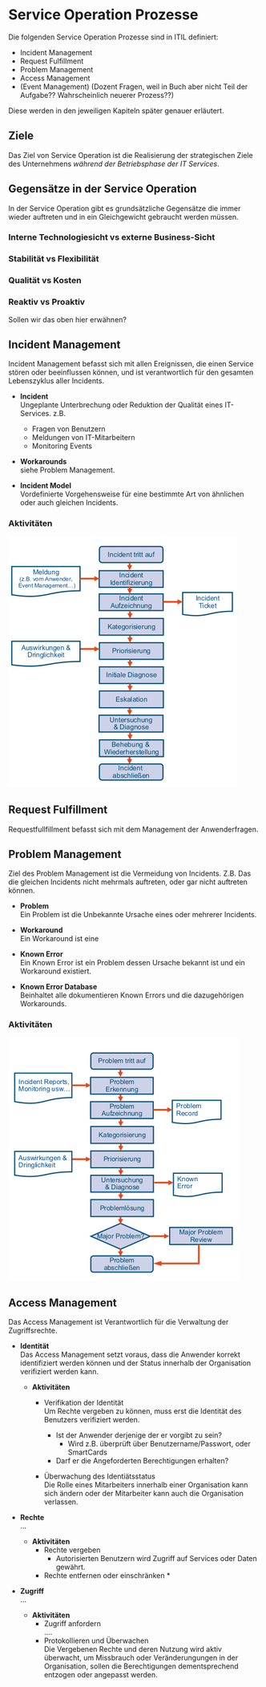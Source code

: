 # Service Operation Prozesse

Die folgenden Service Operation Prozesse sind in ITIL definiert:

 * Incident Management
 * Request Fulfillment
 * Problem Management
 * Access Management
 * (Event Management) (Dozent Fragen, weil in Buch aber nicht Teil der Aufgabe?? Wahrscheinlich neuerer Prozess??)


Diese werden in den jeweiligen Kapiteln später genauer erläutert.

## Ziele

Das Ziel von Service Operation ist die Realisierung der strategischen Ziele des Unternehmens _während der Betriebsphase der IT Services_.

## Gegensätze in der Service Operation

In der Service Operation gibt es grundsätzliche Gegensätze die immer wieder auftreten und in ein Gleichgewicht gebraucht werden müssen.

### Interne Technologiesicht vs externe Business-Sicht

### Stabilität vs Flexibilität

### Qualität vs Kosten

### Reaktiv vs Proaktiv

Sollen wir das oben hier erwähnen?


## Incident Management

Incident Management befasst sich mit allen Ereignissen, die einen Service stören oder beeinflussen können, und ist verantwortlich für den gesamten Lebenszyklus aller Incidents.

* **Incident**  
  Ungeplante Unterbrechung oder Reduktion der Qualität eines IT-Services. z.B.
    * Fragen von Benutzern
    * Meldungen von IT-Mitarbeitern
    * Monitoring Events

* **Workarounds**  
   siehe Problem Management.

* **Incident Model**  
   Vordefinierte Vorgehensweise für eine bestimmte Art von ähnlichen oder auch gleichen Incidents.

### Aktivitäten

![Incident Management Prozesse](incident_management_activities.png)

## Request Fulfillment

Requestfullfillment befasst sich mit dem Management der Anwenderfragen.

## Problem Management

Ziel des Problem Management ist die Vermeidung von Incidents. Z.B. Das die gleichen Incidents nicht mehrmals auftreten, oder gar nicht auftreten können.

* **Problem**  
  Ein Problem ist die Unbekannte Ursache eines oder mehrerer Incidents.

* **Workaround**  
  Ein Workaround ist eine 

* **Known Error**  
  Ein Known Error ist ein Problem dessen Ursache bekannt ist und ein Workaround existiert.

* **Known Error Database**  
  Beinhaltet alle dokumentieren Known Errors und die dazugehörigen Workarounds.

### Aktivitäten

![Incident Management Prozesse](problem_management_activities.png)

## Access Management

Das Access Management ist Verantwortlich für die Verwaltung der Zugriffsrechte.

* **Identität**  
  Das Access Management setzt voraus, dass die Anwender korrekt identifiziert werden können und der Status innerhalb der Organisation verifiziert werden kann.
  * **Aktivitäten**
    * Verifikation der Identität  
      Um Rechte vergeben zu können, muss erst die Identität des Benutzers verifiziert werden.
      * Ist der Anwender derjenige der er vorgibt zu sein?
        * Wird z.B. überprüft über Benutzername/Passwort, oder SmartCards
      * Darf er die Angeforderten Berechtigungen erhalten?

    * Überwachung des Identiätsstatus  
      Die Rolle eines Mitarbeiters innerhalb einer Organisation kann sich ändern oder der Mitarbeiter kann auch die Organisation verlassen.

* **Rechte**  
  ...
  * **Aktivitäten**
    * Rechte vergeben
      * Autorisierten Benutzern wird Zugriff auf Services oder Daten gewährt.
    * Rechte entfernen oder einschränken
      *

* **Zugriff**  
  ...
  * **Aktivitäten**
    * Zugriff anfordern  
      ....
    * Protokollieren und Überwachen  
      Die Vergebenen Rechte und deren Nutzung wird aktiv überwacht, um Missbrauch oder Veränderungungen
      in der Organisation, sollen die Berechtigungen dementsprechend entzogen oder angepasst werden.







